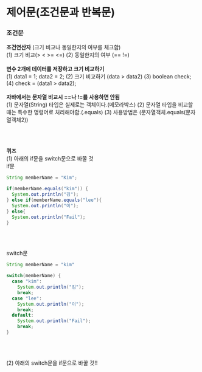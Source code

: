 <h1>제어문(조건문과 반복문)</h1>

<h3>조건문</h3>

**조건연산자** (크기 비교나 동일한지의 여부를 체크함)<br>
(1) 크기 비교(> < >= <=)
(2) 동일한지의 여부 (== !=)
<br><br>
**변수 2개에 데이터를 저장하고 크기 비교하기**<br>
(1) data1 = 1;  data2 = 2;
(2) 크기 비교하기 (data > data2)
(3) boolean check;
(4) check = (data1 > data2);
<br><br>
**자바에서는 문자열 비교시 ==나 !=를 사용하면 안됨**<br>
(1) 문자열(String) 타입은 실제로는 객체이다.(메모라박스)
(2) 문자열 타입을 비교할 때는 특수한 명령어로 처리해야함.(.equals)
(3) 사용방법은 (문자열객체.equals(문자열객체2))

<br><br>

**퀴즈**<br>
(1) 아래의 if문을 switch문으로 바꿀 것<br>
if문

```java
String memberName = "Kim";

if(memberName.equals("kim")) {
  System.out.println("김");
} else if(memberName.equals("lee"){
  System.out.println("이");
} else{
  System.out.println("Fail");
}
```
<br><br>

switch문

```java
String memberName = "kim"

switch(memberName) {
  case "kim":
    System.out.println("킴");
    break;
  case "lee":
    System.out.println("이");
    break;
  default:
    System.out.println("Fail");
    break;
}
```

<br><br>

(2) 아래의 switch문을 if문으로 바꿀 것!!

```java
